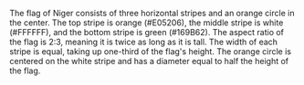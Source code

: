 The flag of Niger consists of three horizontal stripes and an orange circle in the center. The top stripe is orange (#E05206), the middle stripe is white (#FFFFFF), and the bottom stripe is green (#169B62). The aspect ratio of the flag is 2:3, meaning it is twice as long as it is tall. The width of each stripe is equal, taking up one-third of the flag's height. The orange circle is centered on the white stripe and has a diameter equal to half the height of the flag.